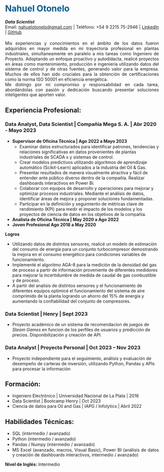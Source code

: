 # **<font color="#005b96">Nahuel Otonelo</font>**

**_Data Scientist_**

Email: [nahuelotonelo@gmail.com](mailto:nahuelotonelo@gmail.com) | Teléfono: +54 9 2215 75-2946 | [LinkedIn](https://www.linkedin.com/in/nahuel-elias-otonelo/) | [GitHub](https://github.com/Nahuel-Otonelo)



<style>
  /* Reduce el espacio entre párrafos y los justifica */
  p {
    margin: 0; /* Elimina el margen entre párrafos */
    line-height: 1.2; /* Establece la altura de línea */
    text-align: justify; /* Justifica el texto dentro de los párrafos */
  }

  /* Define un nuevo estilo para un párrafo con letra más grande */
  .large-text {
    font-size: 18px; /* Tamaño de fuente más grande */
  }
  /* Estilo para añadir espacio adicional arriba del párrafo */
    .extra-space {
    margin-top: 20px; /* Añade un margen superior de 20px */
    }
</style>


<p class="extra-space">Mis experiencias y conocimientos en el ámbito de los datos fueron adquiridos en mayor medida en mi trayectoria profesional en plantas industriales, simultaneamente en paralelo a mis tareas como Ingeniero de Proyecto. Adoptando un enfoque proactivo y autodidacta, realicé proyectos en áreas como mantenimiento, producción e ingeniería utilizando datos del sistema de control y de otras fuentes, generando valor para la empresa. Muchos de ellos han sido cruciales para la obtención de certificaciones como la norma ISO 50001 en eficiencia energética. 

Me distingo por mi compromiso y responsabilidad en cada tarea, abordándolas con pasión y dedicación buscando presentar soluciones inteligentes que aporten valor.</em></p>

## Experiencia Profesional:


### Data Analyst, Data Scientist | Compañía Mega S. A. | Abr 2020 - Mayo 2023
- **Supervisor de Oficina Técnica | Ago 2022 a Mayo 2023**

  - Examinar datos estructurados para identificar patrones, tendencias y relaciones significativas en datos provenientes de plantas industriales de SCADA s y sistemas de control.
  - Crear modelos predictivos utilizando algoritmos de aprendizaje automático (Scikit-Learn) aplicados a la industria del Oil & Gas. 
  - Presentar resultados de manera visualmente atractiva y fácil de entender ante público diverso dentro de la compañía. Realizar dashboards interactivos en Power Bi.
  - Colaborar con equipos de desarrollo y operaciones para mejorar y optimizar procesos industriales. Mediante el análisis de datos, identificar áreas de mejora y proponer soluciones fundamentadas.
  - Participar en la definición y seguimiento de métricas clave de rendimiento (KPI) para medir el impacto de los modelos y los proyectos de ciencia de datos en los objetivos de la compañia.


- **Analista de Oficina Técnica | May 2020 a Ago 2022**
- **Joven Profesional Ago 2018 a May 2020**

**Logros**
- Utilizando datos de distintos sensores, realicé un modelo de estimación del consumo de energía para un conjunto turbocompresor demostrando la mejora en el consumo energético para condiciones variables de funcionamiento.
- Implementé el algoritmo AGA-8 para la medición de la densidad del gas de proceso a partir de información proveniente de diferentes medidores para mejorar la incertidumbre de medida de caudal de gas combustible y de proceso.
- A partir del analisis de distintos sensores y el funcionamiento de diferentes equipos optimicé el funcionamiento del sistema de aire comprimido de la planta logrando un ahorro del 15% de energía y aumentando la confiabilidad del conjunto de compresores.


### Data Scientist | Henry | Sept 2023
- Proyecto académico de un sistema de recomendacion de juegos de *Steam Games* en funcion de los perfiles de usuarios y predicción de precios. Disponibilización y creación de API.


### Data Analyst | Proyecto Personal | Oct 2023 – Nov 2023
- Proyecto independiente para el seguimiento, análisis y evaluación de desempeño de carteras de inversión, utilizando Python, Pandas y APIs para procesar la información



## Formación:

- Ingeniero Electrónico | Universidad Nacional de La Plata | 2016
- Data Scientist | Bootcamp Henry | Oct 2023
- Ciencia de datos para Oil and Gas | IAPG / Infolytics | Abril 2022



## Habilidades Técnicas:

- <p>SQL (intermedio / avanzado)</p>
- <p>Python (intermedio / avanzado)</p>
- <p>Pandas / Numpy (intermedio / avanzado)</p>
- <p>MS Excel (avanzado, macros, Visual Basic), Power BI (análisis de datos y creación de dashboards interactivos, intermedio / avanzado)</p>


**Nivel de Inglés:**  Intermedio